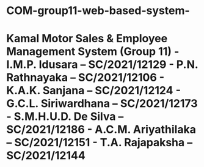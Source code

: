 # COM-group11-web-based-system-
# Kamal Motor Sales &amp; Employee Management System (Group 11)  - I.M.P. Idusara – SC/2021/12129   - P.N. Rathnayaka – SC/2021/12106   - K.A.K. Sanjana – SC/2021/12124   - G.C.L. Siriwardhana – SC/2021/12173   - S.M.H.U.D. De Silva – SC/2021/12186   - A.C.M. Ariyathilaka – SC/2021/12151   - T.A. Rajapaksha – SC/2021/12144  
